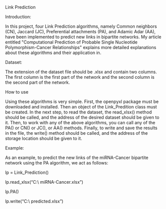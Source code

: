 Link Prediction

Introduction:

In this project, four Link Prediction algorithms, namely Common neighbors (CN), Jaccard (JC), Preferential attachments (PA), and Adamic Adar (AA), have been implemented to predict new links in bipartite networks. My article entitled "Computational Prediction of Probable Single Nucleotide Polymorphism-Cancer Relationships" explains more detailed explanations about these algorithms and their application in.

Dataset:

The extension of the dataset file should be .xlsx and contain two columns. The first column is the first part of the network and the second column is the second part of the network.

How to use

Using these algorithms is very simple. First, the openpyxl package must be downloaded and installed. Then an object of the Link_Predition class must be created. In the next step, to read the dataset, the read_xlsx() method should be called, and the address of the desired dataset should be given to it. Then, to work with any of the above algorithms, you can call any of the PA() or CN() or JC(), or AA() methods. Finally, to write and save the results in the file, the write() method should be called, and the address of the storage location should be given to it.

Example:

As an example, to predict the new links of the miRNA-Cancer bipartite network using the PA algorithm, we act as follows:

lp = Link_Prediction()

lp.read_xlsx(“C:\\ miRNA-Cancer.xlsx”)
  
lp.PA()

lp.write(“C:\\ predicted.xlsx”)
